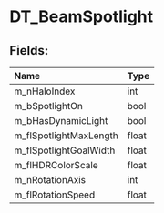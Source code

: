 # DT_BeamSpotlight

## Fields:

| Name | Type |
| :--- | :--- |
| m_nHaloIndex | int |
| m_bSpotlightOn | bool |
| m_bHasDynamicLight | bool |
| m_flSpotlightMaxLength | float |
| m_flSpotlightGoalWidth | float |
| m_flHDRColorScale | float |
| m_nRotationAxis | int |
| m_flRotationSpeed | float |

